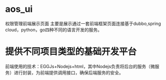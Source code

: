 # aos_ui
权限管理前端展示页面
主要是展示通过一套前端框架页面连接基于dubbo,spring cloud，python，go四种不同的语言开发的服务。
# 提供不同项目类型的基础开发平台
前端使用的技术：EGGJs+Nodejs+html，其中Nodejs负责将后台的服务（微服务）进行封装，为前端提供调用接口，确保后端服务的安全。
